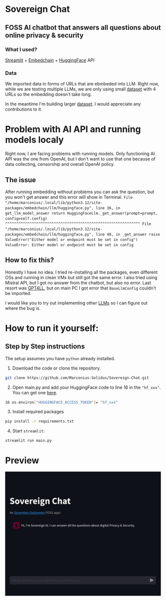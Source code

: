 # Sovereign Chat
## FOSS AI chatbot that answers all questions about online privacy & security

### What I used?
[Streamlit](https://github.com/streamlit/streamlit) + [Embedchain](https://github.com/embedchain/embedchain/tree/main) + [HuggingFace](https://huggingface.co/) API

### Data
We imported data in forms of URLs that are ebmbeded into LLM. Right now, while we are testing multiple LLMs, we are only using small [dataset](https://gist.githubusercontent.com/Marconius-Solidus/1364954319a117c654cda37fc6b2f96e/raw/19281dc976e499911d0b94093c3bb3f6c9d18866/gistfile1.csv) with 4 URLs so the embedding doesn't take long.

In the meantime I'm building larger [dataset](https://github.com/Marconius-Solidus/Sovereign-Chat/blob/main/Data.csv). I would appreciate any contributions to it.

# Problem with AI API and running models localy
Right now, I are facing problems with running models. Only functioning AI API was the one from OpenAI, but I don't want to use that one because of data collecting, censorship and overall OpenAI policy.

## The issue
After running embedding without problems you can ask the question, but you won't get answer and this error will show in Terminal.
`File "/home/marconius/.local/lib/python3.12/site-packages/embedchain/llm/huggingface.py", line 36, in get_llm_model_answer
    return HuggingFaceLlm._get_answer(prompt=prompt, config=self.config)
           ^^^^^^^^^^^^^^^^^^^^^^^^^^^^^^^^^^^^^^^^^^^^^^^^^^^^^^^^^^^^^
  File "/home/marconius/.local/lib/python3.12/site-packages/embedchain/llm/huggingface.py", line 48, in _get_answer
    raise ValueError("Either model or endpoint must be set in config")
ValueError: Either model or endpoint must be set in config`

## How to fix this?
Honestly I have no idea. I tried re-installing all the packages, even different OSs and running in clean VMs but still got the same error. I also tried using Mistral API, but I got no answer from the chatbot, but also no error. Last resort was [GPT4LL](https://docs.embedchain.ai/components/embedding-models#gpt4all), but on main PC I got error that `BaseLlmConfig` couldn't be imported.

I would like you to try out implementing other [LLMs](https://docs.embedchain.ai/components/llms) so I can figure out where the bug is. 

# How to run it yourself:
## Step by Step instructions

The setup assumes you have `python` already installed.

1. Download the code or clone the repository.
```bash
git clone https://github.com/Marconius-Solidus/Sovereign-Chat.git
```
2. Open main.py and add your HuggingFace code to line 16 in the `"hf_xxx"`. You can get one [here](https://huggingface.co/settings/tokens).

```bash
16 os.environ["HUGGINGFACE_ACCESS_TOKEN"]= "hf_xxx"
```
3. Install required packages
```bash
pip install -r requirements.txt
```
4. Start `streamlit`:
```bash
streamlit run main.py
```

# Preview

![Screenshot](https://github.com/Marconius-Solidus/Sovereign-Chat/blob/main/Screenshot)
